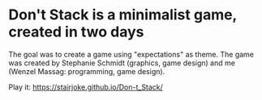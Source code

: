 # Don't Stack is a minimalist game, created in two days
The goal was to create a game using "expectations" as theme. The game was created by Stephanie Schmidt (graphics, game design) and me (Wenzel Massag: programming, game design).

Play it: https://stairjoke.github.io/Don-t_Stack/
